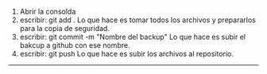 1. Abrir la consolda
2. escribir: git add .  Lo que hace es tomar todos los archivos y prepararlos para la copia de seguridad.
3. escribir: git commit -m "Nombre del backup"    Lo que hace es subir el bakcup a github con ese nombre.
4. escribir: git push    Lo que hace es subir los archivos al repositorio.


______________________